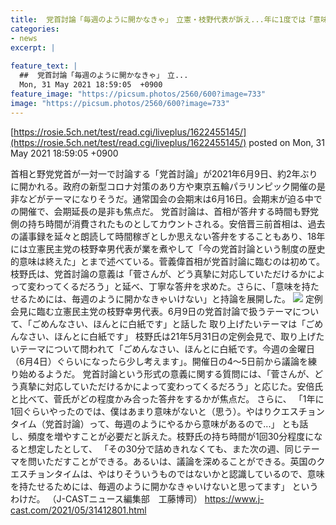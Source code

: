 ```yaml
---
title:  党首討論「毎週のように開かなきゃ」　立憲・枝野代表が訴え...年に1度では「意味がない」  
categories:
- news
excerpt: |
  
feature_text: |
  ##  党首討論「毎週のように開かなきゃ」　立...
  Mon, 31 May 2021 18:59:05  +0900
feature_image: "https://picsum.photos/2560/600?image=733"
image: "https://picsum.photos/2560/600?image=733"
---
```


[https://rosie.5ch.net/test/read.cgi/liveplus/1622455145/](https://rosie.5ch.net/test/read.cgi/liveplus/1622455145/)
posted on Mon, 31 May 2021 18:59:05  +0900

<!--more-->

首相と野党党首が一対一で討論する「党首討論」が2021年6月9日、約2年ぶりに開かれる。政府の新型コロナ対策のあり方や東京五輪パラリンピック開催の是非などがテーマになりそうだ。通常国会の会期末は6月16日。会期末が迫る中での開催で、会期延長の是非も焦点だ。 党首討論は、首相が答弁する時間も野党側の持ち時間が消費されたものとしてカウントされる。安倍晋三前首相は、過去の議事録を延々と朗読して時間稼ぎとしか思えない答弁をすることもあり、18年には立憲民主党の枝野幸男代表が業を煮やして「今の党首討論という制度の歴史的意味は終えた」とまで述べている。菅義偉首相が党首討論に臨むのは初めて。枝野氏は、党首討論の意義は「菅さんが、どう真摯に対応していただけるかによって変わってくるだろう」と延べ、丁寧な答弁を求めた。さらに、「意味を持たせるためには、毎週のように開かなきゃいけない」と持論を展開した。 ![](https://www.j-cast.com/assets_c/2021/05/news_20210531182037-thumb-645xauto-201412.jpg) 定例会見に臨む立憲民主党の枝野幸男代表。6月9日の党首討論で扱うテーマについて、「ごめんなさい、ほんとに白紙です」と話した 取り上げたいテーマは「ごめんなさい、ほんとに白紙です」 枝野氏は21年5月31日の定例会見で、取り上げたいテーマについて問われて「ごめんなさい、ほんとに白紙です。今週の金曜日（6月4日）ぐらいになったら少し考えます」。開催日の4〜5日前から議論を練り始めるようだ。 党首討論という形式の意義に関する質問には、「菅さんが、どう真摯に対応していただけるかによって変わってくるだろう」と応じた。安倍氏と比べて、菅氏がどの程度かみ合った答弁をするかが焦点だ。 さらに、 「1年に1回ぐらいやったのでは、僕はあまり意味がないと（思う）。やはりクエスチョンタイム（党首討論）って、毎週のようにやるから意味があるので...」 とも話し、頻度を増やすことが必要だと訴えた。枝野氏の持ち時間が1回30分程度になると想定したとして、 「その30分で詰めきれなくても、また次の週、同じテーマを問いただすことができる。あるいは、議論を深めることができる。英国のクエスチョンタイムは、やはりそういうものではないかと認識しているので、意味を持たせるためには、毎週のように開かなきゃいけないと思ってます」 というわけだ。 （J-CASTニュース編集部　工藤博司） https://www.j-cast.com/2021/05/31412801.html
